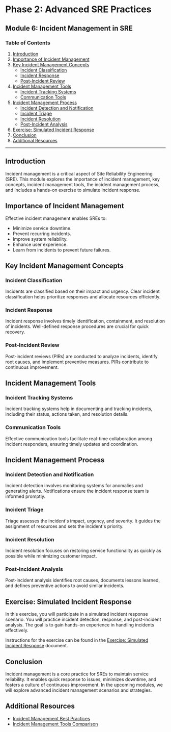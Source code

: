 # Phase 2: Advanced SRE Practices

## Module 6: Incident Management in SRE

### Table of Contents

1. [Introduction](#introduction)
2. [Importance of Incident Management](#importance-of-incident-management)
3. [Key Incident Management Concepts](#key-incident-management-concepts)
   - [Incident Classification](#incident-classification)
   - [Incident Response](#incident-response)
   - [Post-Incident Review](#post-incident-review)
4. [Incident Management Tools](#incident-management-tools)
   - [Incident Tracking Systems](#incident-tracking-systems)
   - [Communication Tools](#communication-tools)
5. [Incident Management Process](#incident-management-process)
   - [Incident Detection and Notification](#incident-detection-and-notification)
   - [Incident Triage](#incident-triage)
   - [Incident Resolution](#incident-resolution)
   - [Post-Incident Analysis](#post-incident-analysis)
6. [Exercise: Simulated Incident Response](#exercise-simulated-incident-response)
7. [Conclusion](#conclusion)
8. [Additional Resources](#additional-resources)

---

## Introduction

Incident management is a critical aspect of Site Reliability Engineering (SRE). This module explores the importance of incident management, key concepts, incident management tools, the incident management process, and includes a hands-on exercise to simulate incident response.

## Importance of Incident Management

Effective incident management enables SREs to:
- Minimize service downtime.
- Prevent recurring incidents.
- Improve system reliability.
- Enhance user experience.
- Learn from incidents to prevent future failures.

## Key Incident Management Concepts

### Incident Classification

Incidents are classified based on their impact and urgency. Clear incident classification helps prioritize responses and allocate resources efficiently.

### Incident Response

Incident response involves timely identification, containment, and resolution of incidents. Well-defined response procedures are crucial for quick recovery.

### Post-Incident Review

Post-incident reviews (PIRs) are conducted to analyze incidents, identify root causes, and implement preventive measures. PIRs contribute to continuous improvement.

## Incident Management Tools

### Incident Tracking Systems

Incident tracking systems help in documenting and tracking incidents, including their status, actions taken, and resolution details.

### Communication Tools

Effective communication tools facilitate real-time collaboration among incident responders, ensuring timely updates and coordination.

## Incident Management Process

### Incident Detection and Notification

Incident detection involves monitoring systems for anomalies and generating alerts. Notifications ensure the incident response team is informed promptly.

### Incident Triage

Triage assesses the incident's impact, urgency, and severity. It guides the assignment of resources and sets the incident's priority.

### Incident Resolution

Incident resolution focuses on restoring service functionality as quickly as possible while minimizing customer impact.

### Post-Incident Analysis

Post-incident analysis identifies root causes, documents lessons learned, and defines preventive actions to avoid similar incidents.

## Exercise: Simulated Incident Response

In this exercise, you will participate in a simulated incident response scenario. You will practice incident detection, response, and post-incident analysis. The goal is to gain hands-on experience in handling incidents effectively.

Instructions for the exercise can be found in the [Exercise: Simulated Incident Response](./exercise-incident-response.md) document.

## Conclusion

Incident management is a core practice for SREs to maintain service reliability. It enables quick response to issues, minimizes downtime, and fosters a culture of continuous improvement. In the upcoming modules, we will explore advanced incident management scenarios and strategies.

## Additional Resources

- [Incident Management Best Practices](https://landing.google.com/sre/sre-book/chapters/incident-management/)
- [Incident Management Tools Comparison](https://incidentmanagement.com/)
